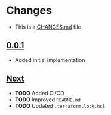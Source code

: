 # Changes
- This is a [CHANGES.md](https://go.s3d.club/changes/) file

## [0.0.1](https://go.s3d.club/terraform-aws-sg_ingress_ssh/work/0.0.1)
- Added initial implementation

## [Next](https://go.s3d.club/terraform-aws-sg_ingress_ssh/next)
- **TODO** Added CI/CD
- **TODO** Improved `README.md`
- **TODO** Updated `.terraform.lock.hcl`
